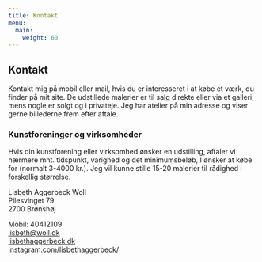 ```yaml
---
title: Kontakt
menu:
  main:
    weight: 60
---
```


## Kontakt

Kontakt mig på mobil eller mail, hvis du er interesseret i at købe et værk, du finder på mit site. De udstillede malerier er til salg direkte eller via et galleri, mens nogle er solgt og i privateje. Jeg har atelier på min adresse og viser gerne billederne frem efter aftale.

### Kunstforeninger og virksomheder

Hvis din kunstforening eller virksomhed ønsker en udstilling, aftaler vi nærmere mht. tidspunkt, varighed og det minimumsbeløb, I ønsker at købe for (normalt 3-4000 kr.). Jeg vil kunne stille 15-20 malerier til rådighed i forskellig størrelse.

  
  

Lisbeth Aggerbeck Woll  
Pilesvinget 79  
2700 Brønshøj

Mobil: 40412109  
lisbeth@woll.dk  
[lisbethaggerbeck.dk](https://lisbethaggerbeck.dk)  
[instagram.com/lisbethaggerbeck/](https://instagram.com/lisbethaggerbeck/)
